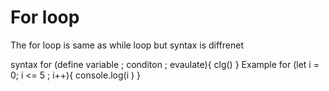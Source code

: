 # For loop

The for loop is same as while loop
but syntax is diffrenet 

syntax for (define variable ; conditon ; evaulate){
    clg()
}
 Example 
 for (let i = 0; i <= 5 ; i++){
    console.log(i )
}